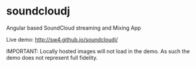 soundcloudj
===========

Angular based SoundCloud streaming and Mixing App

Live demo: http://sw4.github.io/soundcloudj/

IMPORTANT: Locally hosted images will not load in the demo. As such the demo does not represent full fidelity.
